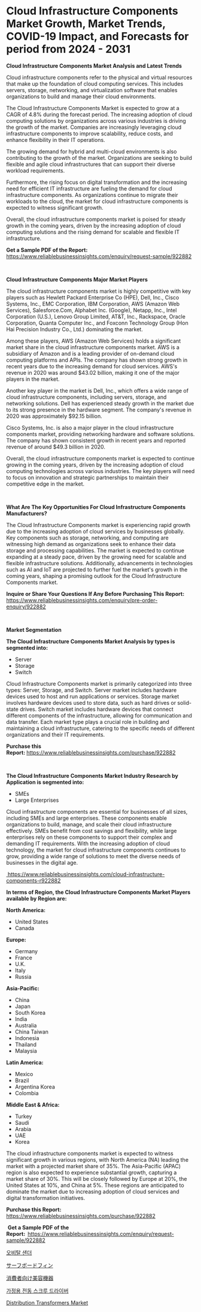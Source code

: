 <p><h1>Cloud Infrastructure Components Market Growth, Market Trends, COVID-19 Impact, and Forecasts for period from 2024 - 2031</h1></p><p><strong>Cloud Infrastructure Components Market Analysis and Latest Trends</strong></p>
<p><p>Cloud infrastructure components refer to the physical and virtual resources that make up the foundation of cloud computing services. This includes servers, storage, networking, and virtualization software that enables organizations to build and manage their cloud environments.</p><p>The Cloud Infrastructure Components Market is expected to grow at a CAGR of 4.8% during the forecast period. The increasing adoption of cloud computing solutions by organizations across various industries is driving the growth of the market. Companies are increasingly leveraging cloud infrastructure components to improve scalability, reduce costs, and enhance flexibility in their IT operations.</p><p>The growing demand for hybrid and multi-cloud environments is also contributing to the growth of the market. Organizations are seeking to build flexible and agile cloud infrastructures that can support their diverse workload requirements.</p><p>Furthermore, the rising focus on digital transformation and the increasing need for efficient IT infrastructure are fueling the demand for cloud infrastructure components. As organizations continue to migrate their workloads to the cloud, the market for cloud infrastructure components is expected to witness significant growth.</p><p>Overall, the cloud infrastructure components market is poised for steady growth in the coming years, driven by the increasing adoption of cloud computing solutions and the rising demand for scalable and flexible IT infrastructure.</p></p>
<p><strong>Get a Sample PDF of the Report:&nbsp;</strong> <a href="https://www.reliablebusinessinsights.com/enquiry/request-sample/922882">https://www.reliablebusinessinsights.com/enquiry/request-sample/922882</a></p>
<p>&nbsp;</p>
<p><strong>Cloud Infrastructure Components Major Market Players</strong></p>
<p><p>The cloud infrastructure components market is highly competitive with key players such as Hewlett Packard Enterprise Co (HPE), Dell, Inc., Cisco Systems, Inc., EMC Corporation, IBM Corporation, AWS (Amazon Web Services), Salesforce.Com, Alphabet Inc. (Google), Netapp, Inc., Intel Corporation (U.S.), Lenovo Group Limited, AT&T, Inc., Rackspace, Oracle Corporation, Quanta Computer Inc., and Foxconn Technology Group (Hon Hai Precision Industry Co., Ltd.) dominating the market.</p><p>Among these players, AWS (Amazon Web Services) holds a significant market share in the cloud infrastructure components market. AWS is a subsidiary of Amazon and is a leading provider of on-demand cloud computing platforms and APIs. The company has shown strong growth in recent years due to the increasing demand for cloud services. AWS's revenue in 2020 was around $43.02 billion, making it one of the major players in the market.</p><p>Another key player in the market is Dell, Inc., which offers a wide range of cloud infrastructure components, including servers, storage, and networking solutions. Dell has experienced steady growth in the market due to its strong presence in the hardware segment. The company's revenue in 2020 was approximately $92.15 billion.</p><p>Cisco Systems, Inc. is also a major player in the cloud infrastructure components market, providing networking hardware and software solutions. The company has shown consistent growth in recent years and reported revenue of around $49.3 billion in 2020.</p><p>Overall, the cloud infrastructure components market is expected to continue growing in the coming years, driven by the increasing adoption of cloud computing technologies across various industries. The key players will need to focus on innovation and strategic partnerships to maintain their competitive edge in the market.</p></p>
<p>&nbsp;</p>
<p><strong>What Are The Key Opportunities For Cloud Infrastructure Components Manufacturers?</strong></p>
<p><p>The Cloud Infrastructure Components market is experiencing rapid growth due to the increasing adoption of cloud services by businesses globally. Key components such as storage, networking, and computing are witnessing high demand as organizations seek to enhance their data storage and processing capabilities. The market is expected to continue expanding at a steady pace, driven by the growing need for scalable and flexible infrastructure solutions. Additionally, advancements in technologies such as AI and IoT are projected to further fuel the market's growth in the coming years, shaping a promising outlook for the Cloud Infrastructure Components market.</p></p>
<p><strong>Inquire or Share Your Questions If Any Before Purchasing This Report:</strong> <a href="https://www.reliablebusinessinsights.com/enquiry/pre-order-enquiry/922882">https://www.reliablebusinessinsights.com/enquiry/pre-order-enquiry/922882</a></p>
<p>&nbsp;</p>
<p><strong>Market Segmentation</strong></p>
<p><strong>The Cloud Infrastructure Components Market Analysis by types is segmented into:</strong></p>
<p><ul><li>Server</li><li>Storage</li><li>Switch</li></ul></p>
<p><p>Cloud Infrastructure Components market is primarily categorized into three types: Server, Storage, and Switch. Server market includes hardware devices used to host and run applications or services. Storage market involves hardware devices used to store data, such as hard drives or solid-state drives. Switch market includes hardware devices that connect different components of the infrastructure, allowing for communication and data transfer. Each market type plays a crucial role in building and maintaining a cloud infrastructure, catering to the specific needs of different organizations and their IT requirements.</p></p>
<p><strong>Purchase this Report:&nbsp;</strong><a href="https://www.reliablebusinessinsights.com/purchase/922882">https://www.reliablebusinessinsights.com/purchase/922882</a></p>
<p>&nbsp;</p>
<p><strong>The Cloud Infrastructure Components Market Industry Research by Application is segmented into:</strong></p>
<p><ul><li>SMEs</li><li>Large Enterprises</li></ul></p>
<p><p>Cloud infrastructure components are essential for businesses of all sizes, including SMEs and large enterprises. These components enable organizations to build, manage, and scale their cloud infrastructure effectively. SMEs benefit from cost savings and flexibility, while large enterprises rely on these components to support their complex and demanding IT requirements. With the increasing adoption of cloud technology, the market for cloud infrastructure components continues to grow, providing a wide range of solutions to meet the diverse needs of businesses in the digital age.</p></p>
<p><a href="https://www.reliablebusinessinsights.com/cloud-infrastructure-components-r922882">&nbsp;https://www.reliablebusinessinsights.com/cloud-infrastructure-components-r922882</a></p>
<p><strong>In terms of Region, the Cloud Infrastructure Components Market Players available by Region are:</strong></p>
<p>
    <p> <strong> North America: </strong>
        <ul>
            <li>United States</li>
            <li>Canada</li>
        </ul>
        </p> 
    <p> <strong> Europe: </strong>
        <ul>
            <li>Germany</li>
            <li>France</li>
            <li>U.K.</li>
            <li>Italy</li>
            <li>Russia</li>
        </ul>
        </p> 
    <p> <strong> Asia-Pacific: </strong>
        <ul>
            <li>China</li>
            <li>Japan</li>
            <li>South Korea</li>
            <li>India</li>
            <li>Australia</li>
            <li>China Taiwan</li>
            <li>Indonesia</li>
            <li>Thailand</li>
            <li>Malaysia</li>
        </ul>
        </p> 
    <p> <strong> Latin America: </strong>
        <ul>
            <li>Mexico</li>
            <li>Brazil</li>
            <li>Argentina Korea</li>
            <li>Colombia</li>
        </ul>
        </p> 
    <p> <strong> Middle East & Africa: </strong>
        <ul>
            <li>Turkey</li>
            <li>Saudi</li>
            <li>Arabia</li>
            <li>UAE</li>
            <li>Korea</li>
        </ul>
    </p>
    </p>
<p><p>The cloud infrastructure components market is expected to witness significant growth in various regions, with North America (NA) leading the market with a projected market share of 35%. The Asia-Pacific (APAC) region is also expected to experience substantial growth, capturing a market share of 30%. This will be closely followed by Europe at 20%, the United States at 10%, and China at 5%. These regions are anticipated to dominate the market due to increasing adoption of cloud services and digital transformation initiatives.</p></p>
<p><strong>Purchase this Report: </strong><a href="https://www.reliablebusinessinsights.com/purchase/922882">https://www.reliablebusinessinsights.com/purchase/922882</a></p>
<p>&nbsp;<strong>Get a Sample PDF of the Report:&nbsp;&nbsp;</strong><a href="https://www.reliablebusinessinsights.com/enquiry/request-sample/922882">https://www.reliablebusinessinsights.com/enquiry/request-sample/922882</a></p>
<p><strong></strong></p>
<p><p><a href="https://medium.com/@ava.lenovo_61085/%EC%98%A4%EB%B9%84%ED%83%88-%EC%83%8C%EB%8D%94-%EC%8B%9C%EC%9E%A5-%EC%A1%B0%EC%82%AC-%EB%B3%B4%EA%B3%A0%EC%84%9C%EC%97%90%EB%8A%94-2024%EB%85%84%EB%B6%80%ED%84%B0-2031%EB%85%84%EA%B9%8C%EC%A7%80-%EC%9D%98-cagr%EB%A1%9C-%EC%98%88%EC%83%81%EB%90%9C-%EC%8B%9C%EC%9E%A5-%EA%B7%9C%EB%AA%A8-%EC%A0%90%EC%9C%A0%EC%9C%A8-%EB%B0%8F-%EC%84%B1%EC%9E%A5%EB%A5%A0-%EB%B6%84%EC%84%9D%EC%9D%B4-%ED%8F%AC%ED%95%A8%EB%90%98%EC%96%B4-%EC%9E%88%EC%8A%B5%EB%8B%88%EB%8B%A4-c2be17566be7">오비탈 샌더</a></p><p><a href="https://github.com/RodHoppe07/Market-Research-Report-List-2/blob/main/3588015151581.md">サーフボードフィン</a></p><p><a href="https://medium.com/@terrellconn2023/%E6%B6%88%E8%B2%BB%E8%80%85%E7%BE%8E%E5%AE%B9%E6%A9%9F%E5%99%A8%E5%B8%82%E5%A0%B4%E3%81%AE%E8%A6%8F%E6%A8%A1-%E3%82%B7%E3%82%A7%E3%82%A2-%E3%83%88%E3%83%AC%E3%83%B3%E3%83%89%E5%88%86%E6%9E%90%E3%83%AC%E3%83%9D%E3%83%BC%E3%83%88-%E8%A3%BD%E5%93%81%E5%88%A5-%E3%82%A2%E3%83%B3%E3%83%81%E3%82%A8%E3%82%A4%E3%82%B8%E3%83%B3%E3%82%B0%E3%83%87%E3%83%90%E3%82%A4%E3%82%B9-%E3%82%A2%E3%82%AF%E3%83%8D%E3%82%B1%E3%82%A2%E6%A9%9F%E5%99%A8-%E8%84%B1%E6%AF%9B%E6%A9%9F%E5%99%A8-%E3%81%9D%E3%81%AE%E4%BB%96-%E3%82%BB%E3%82%B0%E3%83%A1%E3%83%B3%E3%83%88%E4%BA%88%E6%B8%AC2024-2031-cb4a759210a6">消費者向け美容機器</a></p><p><a href="https://medium.com/@haroldwarren626/%EC%A0%9C%ED%92%88-%EC%9C%A0%ED%98%95-%EC%9D%91%EC%9A%A9-%EB%B6%84%EC%95%BC-%EC%A7%80%EC%97%AD-%EB%B0%8F-%EA%B8%B0%EC%97%85%EB%B3%84%EB%A1%9C-%EC%A0%84-%EC%84%B8%EA%B3%84-%EA%B0%80%EC%A0%95%EC%9A%A9-%EC%A0%84%EB%8F%99-%EC%8A%A4%ED%81%AC%EB%A5%98%EB%93%9C%EB%9D%BC%EC%9D%B4%EB%B2%84-%EC%8B%9C%EC%9E%A5-%EC%82%B0%EC%97%85-%EC%84%B8%EA%B7%B8%EB%A8%BC%ED%8A%B8-%EC%A0%84%EB%A7%9D-%EC%8B%9C%EC%9E%A5-%ED%8F%89%EA%B0%80-%EA%B2%BD%EC%9F%81-%EC%83%81%ED%99%A9-%ED%8A%B8%EB%A0%8C%EB%93%9C-%EB%B0%8F-%EC%98%88%EC%B8%A1-2024-2031-6055051ecfad">가정용 전동 스크루 드라이버</a></p><p><a href="https://github.com/joannesouthgate/Market-Research-Report-List-3/blob/main/distribution-transformers-market.md">Distribution Transformers Market</a></p></p>